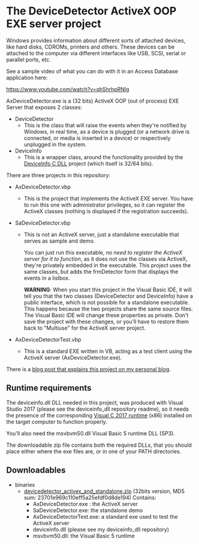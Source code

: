 # The DeviceDetector ActiveX OOP EXE server project

Windows provides information about different sorts of attached devices, like hard disks, CDROMs, printers and others. These devices can be attached to the computer via different interfaces like USB, SCSI, serial or parallel ports, etc.

See a sample video of what you can do with it in an Access Database application here:

https://www.youtube.com/watch?v=qh5hrhpRNIg

AxDeviceDetector.exe is a (32 bits) ActiveX OOP (out of process) EXE Server that exposes 2 classes:

* DeviceDetector
  * This is the class that will raise the events when they're notified by Windows, in real time, as a device is plugged (or a network drive is connected, or media is inserted in a device) or respectively unplugged in the system.
* DeviceInfo
  * This is a wrapper class, around the functionality provided by the [DeviceInfo C DLL](https://github.com/francescofoti/deviceinfo_dll) project (which itself is 32/64 bits).

There are three projects in this repository:

* AxDeviceDetector.vbp

  * This is the project that implements the ActiveX EXE server.
    You have to run this one with administrator privileges, so it can register the ActiveX classes (nothing is displayed if the registration succeeds).

* SaDeviceDetector.vbp

  * This is not an ActiveX server, just a standalone executable that serves as sample and demo.

    You can just run this executable, *no need to register the ActiveX server for it to function*, as it does not use the classes via ActiveX, they're privately embedded in the executable.
    This project uses the same classes, but adds the frmDetector form that displays the events in a listbox.

    **WARNING**:
    When you start this project in the Visual Basic IDE, it will tell you that the two classes (DeviceDetector and DeviceInfo) have a public interface, which is not possible for a standalone executable. This happens because the two projects share the same source files. The Visual Basic IDE will change these properties as private. Don't save the project with these changes, or you'll have to restore them back to "Multiuse" for the ActiveX server project.
  
* AxDeviceDetectorTest.vbp

  * This is a standard EXE written in VB, acting as a test client using the ActiveX server (AxDeviceDetector.exe).

There is a [blog post that explains this project on my personal blog](https://francescofoti.com/2020/01/explaining-how-to-detect-device-arrival-removal-in-an-activex-server-in-real-time/).

## Runtime requirements

The deviceinfo.dll DLL needed in this project, was produced with Visual Studio 2017 (please see the deviceinfo_dll repository readme),  so it needs the presence of the corresponding [Visual C 2017 runtime](https://support.microsoft.com/fr-ch/help/2977003/the-latest-supported-visual-c-downloads) (x86) installed on the target computer to function properly.

You'll also need the msvbvm50.dll Visual Basic 5 runtime DLL (SP3).

The downloadable zip file contains both the required DLLs, that you should place either where the exe files are, or in one of your PATH directories.

## Downloadables

* binaries
  * [devicedetector_activex_and_standalone.zip](http://devinfo.net/downloads/axdevicedetector/devicedetector_activex_and_standalone.zip) (32bits version, MD5 sum: 23701e969c110eff5a25efdf0d8de194)
    Contains: 
    * AxDeviceDetector.exe : the ActiveX server
    * SaDeviceDetector.exe: the standalone demo
    * AxDeviceDetectorTest.exe: a standard exe used to test the ActiveX server
    * deviceinfo.dll (please see my deviceinfo_dll repository)
    * msvbvm50.dll: the Visual Basic 5 runtime

